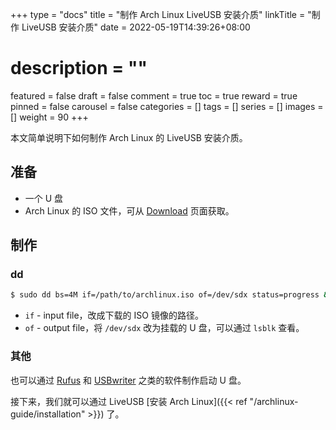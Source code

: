 +++
type = "docs"
title = "制作 Arch Linux LiveUSB 安装介质"
linkTitle = "制作 LiveUSB 安装介质"
date = 2022-05-19T14:39:26+08:00
# description = ""
featured = false
draft = false
comment = true
toc = true
reward = true
pinned = false
carousel = false
categories = []
tags = []
series = []
images = []
weight = 90
+++

本文简单说明下如何制作 Arch Linux 的 LiveUSB 安装介质。

<!--more-->

## 准备

- 一个 U 盘
- Arch Linux 的 ISO 文件，可从 [Download](https://archlinux.org/download/) 页面获取。

## 制作

### dd

```bash
$ sudo dd bs=4M if=/path/to/archlinux.iso of=/dev/sdx status=progress && sync
```

- `if` - input file，改成下载的 ISO 镜像的路径。
- `of` - output file，将 `/dev/sdx` 改为挂载的 U 盘，可以通过 `lsblk` 查看。

### 其他

也可以通过 [Rufus](https://rufus.ie/) 和 [USBwriter](https://sourceforge.net/p/usbwriter/wiki/Documentation/) 之类的软件制作启动 U 盘。

接下来，我们就可以通过 LiveUSB [安装 Arch Linux]({{< ref "/archlinux-guide/installation" >}}) 了。
